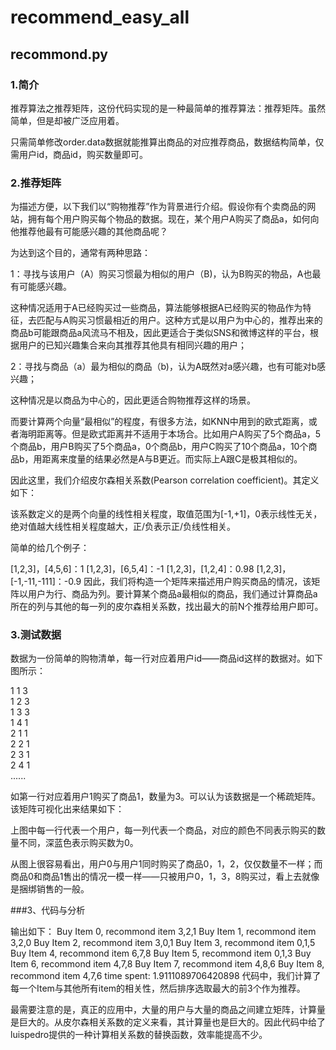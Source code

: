 # recommend_easy_all

## recommond.py

### 1.简介

推荐算法之推荐矩阵，这份代码实现的是一种最简单的推荐算法：推荐矩阵。虽然简单，但是却被广泛应用着。

只需简单修改order.data数据就能推算出商品的对应推荐商品，数据结构简单，仅需用户id，商品id，购买数量即可。

### 2.推荐矩阵

为描述方便，以下我们以“购物推荐”作为背景进行介绍。假设你有个卖商品的网站，拥有每个用户购买每个物品的数据。现在，某个用户A购买了商品a，如何向他推荐他最有可能感兴趣的其他商品呢？

为达到这个目的，通常有两种思路：

1：寻找与该用户（A）购买习惯最为相似的用户（B)，认为B购买的物品，A也最有可能感兴趣。

这种情况适用于A已经购买过一些商品，算法能够根据A已经购买的物品作为特征，去匹配与A购买习惯最相近的用户。这种方式是以用户为中心的，推荐出来的商品b可能跟商品a风流马不相及，因此更适合于类似SNS和微博这样的平台，根据用户的已知兴趣集合来向其推荐其他具有相同兴趣的用户；

2：寻找与商品（a）最为相似的商品（b)，认为A既然对a感兴趣，也有可能对b感兴趣；

这种情况是以商品为中心的，因此更适合购物推荐这样的场景。

 而要计算两个向量“最相似”的程度，有很多方法，如KNN中用到的欧式距离，或者海明距离等。但是欧式距离并不适用于本场合。比如用户A购买了5个商品a，5个商品b，用户B购买了5个商品a，0个商品b，用户C购买了10个商品a，10个商品b，用距离来度量的结果必然是A与B更近。而实际上A跟C是极其相似的。

因此这里，我们介绍皮尔森相关系数(Pearson correlation coefficient)。其定义如下：


该系数定义的是两个向量的线性相关程度，取值范围为[-1,+1]，0表示线性无关，绝对值越大线性相关程度越大，正/负表示正/负线性相关。

简单的给几个例子：

[1,2,3]，[4,5,6]：1
[1,2,3]，[6,5,4]：-1
[1,2,3]，[1,2,4]：0.98
[1,2,3]，[-1,-11,-111]：-0.9
因此，我们将构造一个矩阵来描述用户购买商品的情况，该矩阵以用户为行、商品为列。要计算某个商品a最相似的商品，我们通过计算商品a所在的列与其他的每一列的皮尔森相关系数，找出最大的前N个推荐给用户即可。

### 3.测试数据

数据为一份简单的购物清单，每一行对应着用户id——商品id这样的数据对。如下图所示：

1 1 3  
1 2 3  
1 3 3  
1 4 1  
2 1 1  
2 2 1  
2 3 1  
2 4 1  
......  

如第一行对应着用户1购买了商品1，数量为3。可以认为该数据是一个稀疏矩阵。该矩阵可视化出来结果如下：


上图中每一行代表一个用户，每一列代表一个商品，对应的颜色不同表示购买的数量不同，深蓝色表示购买数为0。

从图上很容易看出，用户0与用户1同时购买了商品0，1，2，仅仅数量不一样；而商品0和商品1售出的情况一模一样——只被用户0，1，3，8购买过，看上去就像是捆绑销售的一般。

###3、代码与分析

输出如下：
Buy Item 0, recommond item 3,2,1 
Buy Item 1, recommond item 3,2,0 
Buy Item 2, recommond item 3,0,1 
Buy Item 3, recommond item 0,1,5 
Buy Item 4, recommond item 6,7,8 
Buy Item 5, recommond item 0,1,3 
Buy Item 6, recommond item 4,7,8 
Buy Item 7, recommond item 4,8,6 
Buy Item 8, recommond item 4,7,6 
time spent: 1.9111089706420898
代码中，我们计算了每一个Item与其他所有item的相关性，然后排序选取最大的前3个作为推荐。

最需要注意的是，真正的应用中，大量的用户与大量的商品之间建立矩阵，计算量是巨大的。从皮尔森相关系数的定义来看，其计算量也是巨大的。因此代码中给了luispedro提供的一种计算相关系数的替换函数，效率能提高不少。



